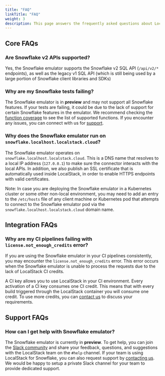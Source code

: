 ```yaml
---
title: "FAQ"
linkTitle: "FAQ"
weight: 3
description: This page answers the frequently asked questions about LocalStack for Snowflake
---
```


## Core FAQs

### Are Snowflake v2 APIs supported?

Yes, the Snowflake emulator supports the Snowflake v2 SQL API (`/api/v2/*` endpoints), as well as the legacy v1 SQL API (which is still being used by a large portion of Snowflake client libraries and SDKs) 

### Why are my Snowflake tests failing?

The Snowflake emulator is in **preview** and may not support all Snowflake features. If your tests are failing, it could be due to the lack of support for certain Snowflake features in the emulator. We recommend checking the [function coverage](https://snowflake.localstack.cloud/references/coverage/) to see the list of supported functions. If you encounter any issues, you can connect with us for [support](#support-faqs).

### Why does the Snowflake emulator run on `snowflake.localhost.localstack.cloud`?

The Snowflake emulator operates on `snowflake.localhost.localstack.cloud`. This is a DNS name that resolves to a local IP address (`127.0.0.1`) to make sure the connector interacts with the local APIs. In addition, we also publish an SSL certificate that is automatically used inside LocalStack, in order to enable HTTPS endpoints with valid certificates.

Note: In case you are deploying the Snowflake emulator in a Kubernetes cluster or some other non-local environment, you may need to add an entry to the `/etc/hosts` file of any client machine or Kubernetes pod that attempts to connect to the Snowflake emulator pod via the `snowflake.localhost.localstack.cloud` domain name.

## Integration FAQs

### Why are my CI pipelines failing with `license.not_enough_credits` error?

If you are using the Snowflake emulator in your CI pipelines consistently, you may encounter the `license.not_enough_credits` error. This error occurs when the Snowflake emulator is unable to process the requests due to the lack of LocalStack CI credits.

A CI key allows you to use LocalStack in your CI environment. Every activation of a CI key consumes one CI credit. This means that with every build triggered through the LocalStack container you will consume one credit. To use more credits, you can [contact us](https://localstack.cloud/contact) to discuss your requirements.

## Support FAQs

### How can I get help with Snowflake emulator?

The Snowflake emulator is currently in **preview**. To get help, you can join the [Slack community](https://localstack.cloud/slack) and share your feedback, questions, and suggestions with the LocalStack team on the `#help` channel. If your team is using LocalStack for Snowflake, you can also request support by [contacting us](https://localstack.cloud/contact). We would be happy to setup a private Slack channel for your team to provide dedicated support.

